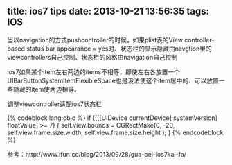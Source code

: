 title: ios7 tips
date: 2013-10-21 13:56:35
tags: IOS
---
<p>当以navigation的方式pushcontroller的时候，如果plist表的View controller-based status bar appearance = yes时、状态栏的显示隐藏由navgtion里的viewcontrollers自己控制、状态栏的风格由navigation自己控制
</p>
<p>
ios7如果某个item左右两边的items不相等，即使左右各放置一个UIBarButtonSystemItemFlexibleSpace也是没法使这个item居中的、可以放置一些隐藏的item使两边相等。
</p>

<p>
调整viewcontroller适配ios7状态栏
</p>
{% codeblock lang:objc %}
if ([[[UIDevice currentDevice] systemVersion] floatValue] >= 7) 
{
        self.view.bounds = CGRectMake(0, -20, self.view.frame.size.width, self.view.frame.size.height );
    }
 {% endcodeblock %}
 
 <p>
 参考：http://www.ifun.cc/blog/2013/09/28/gua-pei-ios7kai-fa/
 <p>